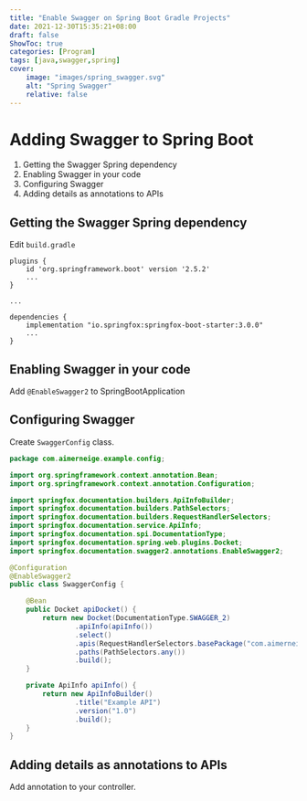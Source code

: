 ```yaml
---
title: "Enable Swagger on Spring Boot Gradle Projects"
date: 2021-12-30T15:35:21+08:00
draft: false
ShowToc: true
categories: [Program]
tags: [java,swagger,spring]
cover:
    image: "images/spring_swagger.svg"
    alt: "Spring Swagger"
    relative: false
---
```


# Adding Swagger to Spring Boot

1. Getting the Swagger Spring dependency
2. Enabling Swagger in your code
3. Configuring Swagger
4. Adding details as annotations to APIs

## Getting the Swagger Spring dependency

Edit `build.gradle`

```
plugins {
	id 'org.springframework.boot' version '2.5.2'
	...
}

...

dependencies {
    implementation "io.springfox:springfox-boot-starter:3.0.0"
    ...
}
```

## Enabling Swagger in your code

Add `@EnableSwagger2` to SpringBootApplication

## Configuring Swagger

Create `SwaggerConfig` class.

```java
package com.aimerneige.example.config;

import org.springframework.context.annotation.Bean;
import org.springframework.context.annotation.Configuration;

import springfox.documentation.builders.ApiInfoBuilder;
import springfox.documentation.builders.PathSelectors;
import springfox.documentation.builders.RequestHandlerSelectors;
import springfox.documentation.service.ApiInfo;
import springfox.documentation.spi.DocumentationType;
import springfox.documentation.spring.web.plugins.Docket;
import springfox.documentation.swagger2.annotations.EnableSwagger2;

@Configuration
@EnableSwagger2
public class SwaggerConfig {

    @Bean
    public Docket apiDocket() {
        return new Docket(DocumentationType.SWAGGER_2)
                .apiInfo(apiInfo())
                .select()
                .apis(RequestHandlerSelectors.basePackage("com.aimerneige.example.controller"))
                .paths(PathSelectors.any())
                .build();
    }

    private ApiInfo apiInfo() {
        return new ApiInfoBuilder()
                .title("Example API")
                .version("1.0")
                .build();
    }
}
```

## Adding details as annotations to APIs

Add annotation to your controller.
